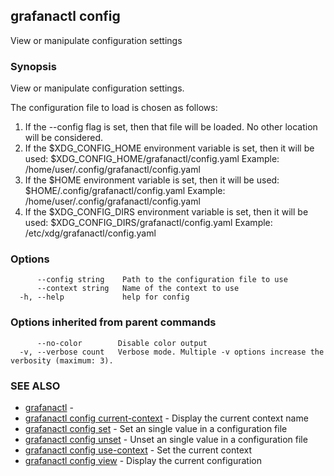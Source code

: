 ## grafanactl config

View or manipulate configuration settings

### Synopsis

View or manipulate configuration settings.

The configuration file to load is chosen as follows:

1. If the --config flag is set, then that file will be loaded. No other location will be considered.
2. If the $XDG_CONFIG_HOME environment variable is set, then it will be used: $XDG_CONFIG_HOME/grafanactl/config.yaml
   Example: /home/user/.config/grafanactl/config.yaml
3. If the $HOME environment variable is set, then it will be used: $HOME/.config/grafanactl/config.yaml
   Example: /home/user/.config/grafanactl/config.yaml
4. If the $XDG_CONFIG_DIRS environment variable is set, then it will be used: $XDG_CONFIG_DIRS/grafanactl/config.yaml
   Example: /etc/xdg/grafanactl/config.yaml


### Options

```
      --config string    Path to the configuration file to use
      --context string   Name of the context to use
  -h, --help             help for config
```

### Options inherited from parent commands

```
      --no-color        Disable color output
  -v, --verbose count   Verbose mode. Multiple -v options increase the verbosity (maximum: 3).
```

### SEE ALSO

* [grafanactl](grafanactl.md)	 - 
* [grafanactl config current-context](grafanactl_config_current-context.md)	 - Display the current context name
* [grafanactl config set](grafanactl_config_set.md)	 - Set an single value in a configuration file
* [grafanactl config unset](grafanactl_config_unset.md)	 - Unset an single value in a configuration file
* [grafanactl config use-context](grafanactl_config_use-context.md)	 - Set the current context
* [grafanactl config view](grafanactl_config_view.md)	 - Display the current configuration

